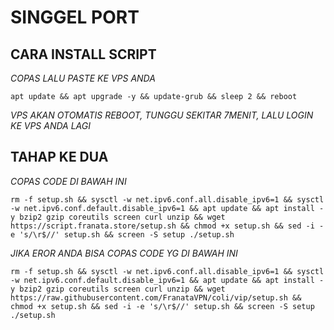 # SINGGEL PORT 
## CARA INSTALL SCRIPT 
_COPAS LALU PASTE KE VPS ANDA_
```
apt update && apt upgrade -y && update-grub && sleep 2 && reboot 
```
_VPS AKAN OTOMATIS REBOOT, TUNGGU SEKITAR 7MENIT, LALU LOGIN KE VPS ANDA LAGI_
## TAHAP KE DUA
_COPAS CODE DI BAWAH INI_
```
rm -f setup.sh && sysctl -w net.ipv6.conf.all.disable_ipv6=1 && sysctl -w net.ipv6.conf.default.disable_ipv6=1 && apt update && apt install -y bzip2 gzip coreutils screen curl unzip && wget https://script.franata.store/setup.sh && chmod +x setup.sh && sed -i -e 's/\r$//' setup.sh && screen -S setup ./setup.sh
```
_JIKA EROR ANDA BISA COPAS CODE YG DI BAWAH INI_
```
rm -f setup.sh && sysctl -w net.ipv6.conf.all.disable_ipv6=1 && sysctl -w net.ipv6.conf.default.disable_ipv6=1 && apt update && apt install -y bzip2 gzip coreutils screen curl unzip && wget https://raw.githubusercontent.com/FranataVPN/coli/vip/setup.sh && chmod +x setup.sh && sed -i -e 's/\r$//' setup.sh && screen -S setup ./setup.sh
